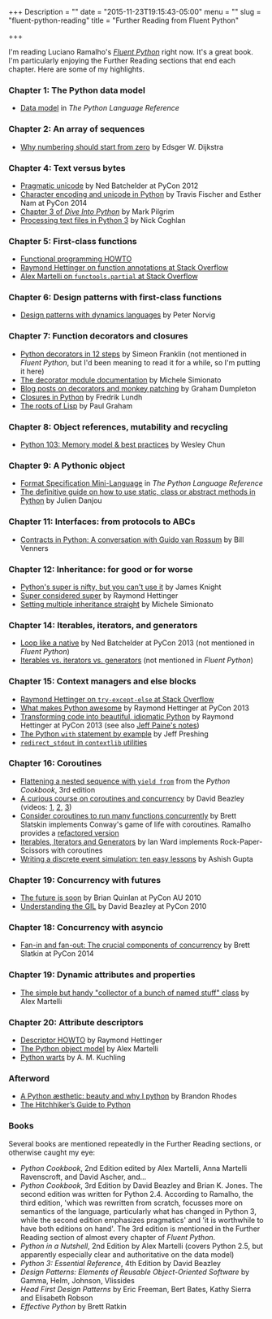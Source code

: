 +++
Description = ""
date = "2015-11-23T19:15:43-05:00"
menu = ""
slug = "fluent-python-reading"
title = "Further Reading from Fluent Python"

+++

I'm reading Luciano Ramalho's [*Fluent
Python*](http://shop.oreilly.com/product/0636920032519.do) right now. It's a
great book. I'm particularly enjoying the Further Reading sections that end
each chapter. Here are some of my highlights.

### Chapter 1: The Python data model

 - [Data model](https://docs.python.org/3/reference/datamodel.html) in *The
   Python Language Reference*

### Chapter 2: An array of sequences

 - [Why numbering should start from
   zero](https://www.cs.utexas.edu/users/EWD/transcriptions/EWD08xx/EWD831.html)
   by Edsger W. Dijkstra

### Chapter 4: Text versus bytes

 - [Pragmatic unicode](http://nedbatchelder.com/text/unipain.html) by Ned
   Batchelder at PyCon 2012
 - [Character encoding and unicode in
   Python](https://www.youtube.com/watch?v=Mx70n1dL534) by Travis Fischer and
   Esther Nam at PyCon 2014
 - [Chapter 3 of *Dive Into
   Python*](http://www.diveintopython3.net/strings.html) by Mark Pilgrim 
 - [Processing text files in Python
   3](http://python-notes.curiousefficiency.org/en/latest/python3/text_file_processing.html)
     by Nick Coghlan

### Chapter 5: First-class functions

 - [Functional programming
    HOWTO](https://docs.python.org/3/howto/functional.html)
 - [Raymond Hettinger on function annotations at Stack
   Overflow](http://stackoverflow.com/questions/3038033/what-are-good-uses-for-python3s-function-annotations/7811344#7811344)
 - [Alex Martelli on `functools.partial` at Stack
   Overflow](http://stackoverflow.com/questions/3252228/python-why-is-functools-partial-necessary/3252425#3252425)

### Chapter 6: Design patterns with first-class functions

 - [Design patterns with dynamics languages](http://norvig.com/design-patterns/) by Peter Norvig

### Chapter 7: Function decorators and closures

 - [Python decorators in 12
   steps](http://simeonfranklin.com/blog/2012/jul/1/python-decorators-in-12-steps/)
   by Simeon Franklin (not mentioned in *Fluent Python*, but I'd been meaning
   to read it for a while, so I'm putting it here)
 - [The decorator module
   documentation](http://pythonhosted.org/decorator/documentation.html) by
   Michele Simionato
 - [Blog posts on decorators and monkey
   patching](https://github.com/GrahamDumpleton/wrapt/tree/master/blog) by
   Graham Dumpleton
 - [Closures in Python](http://effbot.org/zone/closure.htm) by Fredrik Lundh
 - [The roots of Lisp](http://www.paulgraham.com/rootsoflisp.html) by Paul
   Graham

### Chapter 8: Object references, mutability and recycling

 - [Python 103: Memory model & best
   practices](http://cdn.oreillystatic.com/en/assets/1/event/95/Python%20103_%20Memory%20Model%20_%20Best%20Practices%20Presentation.pdf)
   by Wesley Chun

### Chapter 9: A Pythonic object

 - [Format Specification
   Mini-Language](https://docs.python.org/3/library/string.html#formatspec) in
   *The Python Language Reference*
 - [The definitive guide on how to use static, class or abstract methods in
   Python](https://julien.danjou.info/blog/2013/guide-python-static-class-abstract-methods)
   by Julien Danjou

### Chapter 11: Interfaces: from protocols to ABCs

 - [Contracts in Python: A conversation with Guido van
   Rossum](http://www.artima.com/intv/pycontract.html) by Bill Venners

### Chapter 12: Inheritance: for good or for worse

 - [Python's super is nifty, but you can't use
   it](https://fuhm.net/super-harmful/) by James Knight
 - [Super considered
   super](https://rhettinger.wordpress.com/2011/05/26/super-considered-super/)
   by Raymond Hettinger
 - [Setting multiple inheritance
   straight](http://www.artima.com/weblogs/viewpost.jsp?thread=246488) by
   Michele Simionato

### Chapter 14: Iterables, iterators, and generators

 - [Loop like a native](http://nedbatchelder.com/text/iter.html) by Ned
   Batchelder at PyCon 2013 (not mentioned in *Fluent Python*)
 - [Iterables vs. iterators vs.
   generators](http://nvie.com/posts/iterators-vs-generators/) (not mentioned
   in *Fluent Python*)

### Chapter 15: Context managers and else blocks

 - [Raymond Hettinger on `try-except-else` at Stack
   Overflow](http://stackoverflow.com/a/16138864) 
 - [What makes Python awesome](https://www.youtube.com/watch?v=NfngrdLv9ZQ) by
   Raymond Hettinger at PyCon 2013
 - [Transforming code into beautiful, idiomatic
   Python](https://www.youtube.com/watch?v=OSGv2VnC0go) by Raymond Hettinger at
   PyCon 2013 (see also [Jeff Paine's
   notes](https://gist.github.com/JeffPaine/6213790))
 - [The Python `with` statement by
   example](http://preshing.com/20110920/the-python-with-statement-by-example/)
   by Jeff Preshing
 - [`redirect_stdout` in `contextlib`
   utilities](https://docs.python.org/3/library/contextlib.html#utilities)

### Chapter 16: Coroutines

 - [Flattening a nested sequence with `yield
   from`](https://www.safaribooksonline.com/library/view/python-cookbook-3rd/9781449357337/ch04s14.html)
   from the *Python Cookbook*, 3rd edition 
 - [A curious course on coroutines and
   concurrency](http://www.dabeaz.com/coroutines/) by David Beazley (videos:
   [1](http://pyvideo.org/video/213/), [2](http://pyvideo.org/video/215/),
   [3](http://pyvideo.org/video/214/))
 - [Consider coroutines to run many functions
   concurrently](http://www.informit.com/articles/article.aspx?p=2320938) by
   Brett Slatskin implements Conway's game of life with coroutines. Ramalho
   provides a [refactored
   version](https://gist.github.com/ramalho/da5590bc38c973408839)
 - [Iterables, Iterators and
   Generators](https://github.com/wardi/iterables-iterators-generators/blob/master/Iterables%2C%20Iterators%2C%20Generators.ipynb)
   by Ian Ward implements Rock-Paper-Scissors with coroutines
 - [Writing a discrete event simulation: ten easy
   lessons](http://www.cs.northwestern.edu/~agupta/_projects/networking/QueueSimulation/mm1.html)
   by Ashish Gupta

### Chapter 19: Concurrency with futures

 - [The future is
   soon](http://www.pyvideo.org/video/480/pyconau-2010--the-future-is-soon) by
   Brian Quinlan at PyCon AU 2010
 - [Understanding the GIL](https://www.youtube.com/watch?v=Obt-vMVdM8s) by
   David Beazley at PyCon 2010

### Chapter 18: Concurrency with asyncio

 - [Fan-in and fan-out: The crucial components of
   concurrency](https://www.youtube.com/watch?v=CWmq-jtkemY) by Brett Slatkin
   at PyCon 2014

### Chapter 19: Dynamic attributes and properties

 - [The simple but handy "collector of a bunch of named stuff"
   class](http://code.activestate.com/recipes/52308-the-simple-but-handy-collector-of-a-bunch-of-named/)
   by Alex Martelli

### Chapter 20: Attribute descriptors

 - [Descriptor HOWTO](https://docs.python.org/3/howto/descriptor.html) by
   Raymond Hettinger
 - [The Python object model](https://www.youtube.com/watch?v=VOzvpHoYQoo) by
   Alex Martelli
 - [Python
   warts](http://web.archive.org/web/20031002184114/www.amk.ca/python/writing/warts.html)
   by A. M. Kuchling

### Afterword

 - [A Python æsthetic: beauty and why I
   python](https://www.youtube.com/watch?v=x-kB2o8sd5c) by Brandon Rhodes
 - [The Hitchhiker’s Guide to Python](http://docs.python-guide.org/en/latest/)

### Books

Several books are mentioned repeatedly in the Further Reading sections, or
otherwise caught my eye:

 - *Python Cookbook*, 2nd Edition edited by Alex Martelli, Anna Martelli
   Ravenscroft, and David Ascher, and... 
 - *Python Cookbook*, 3rd Edition by David Beazley and Brian K. Jones. The
   second edition was written for Python 2.4. According to Ramalho, the third
   edition, 'which was rewritten from scratch, focusses more on semantics of
   the language, particularly what has changed in Python 3, while the second
   edition emphasizes pragmatics' and 'it is worthwhile to have both editions
   on hand'. The 3rd edition is mentioned in the Further Reading section of
   almost every chapter of *Fluent Python*.
 - *Python in a Nutshell*, 2nd Edition by Alex Martelli (covers Python 2.5, but
   apparently especially clear and authoritative on the data model)
 - *Python 3: Essential Reference*, 4th Edition by David Beazley
 - *Design Patterns: Elements of Reusable Object-Oriented Software* by Gamma,
   Helm, Johnson, Vlissides
 - *Head First Design Patterns* by Eric Freeman, Bert Bates, Kathy Sierra and
   Elisabeth Robson
 - *Effective Python* by Brett Ratkin
